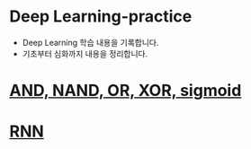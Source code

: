 # Deep Learning-practice

* Deep Learning 학습 내용을 기록합니다.
* 기초부터 심화까지 내용을 정리합니다.

# [AND, NAND, OR, XOR, sigmoid](https://github.com/dtype2100/DeepLearning/tree/master/Deep%20Learing%20basic)

# [RNN](https://github.com/dtype2100/DeepLearning/tree/master/RNN)



